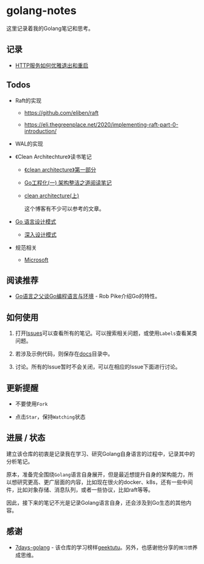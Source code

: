 # golang-notes

这里记录着我的Golang笔记和思考。


## 记录

- [HTTP服务如何优雅退出和重启](./graceful_shutdown_and_restart/README.md)


## Todos

- Raft的实现

  - https://github.com/eliben/raft

  - https://eli.thegreenplace.net/2020/implementing-raft-part-0-introduction/

- WAL的实现

- 《Clean Architechture》读书笔记

  - [《clean architecture》第一部分](https://mp.weixin.qq.com/s?__biz=MzI4NDM0MzIyMg==&mid=2247489322&idx=1&sn=84f956b3c50ea95a544dbd1355e3c266&scene=21#wechat_redirect)

  - [Go工程化(一) 架构整洁之道阅读笔记](https://lailin.xyz/post/go-training-week4-clean-arch.html)

  - [clean architecture(上)](https://xargin.com/clean-architecture-1/)

    这个博客有不少可以参考的文章。

- [Go 语言设计模式](https://github.com/senghoo/golang-design-pattern)

  - [深入设计模式](https://refactoringguru.cn/design-patterns/builder)

- 规范相关

  - [Microsoft](https://github.com/microsoft/code-with-engineering-playbook/)


## 阅读推荐

- [Go语言之父谈Go编程语言与环境](https://mp.weixin.qq.com/s?__biz=MzIyNzM0MDk0Mg==&mid=2247490227&idx=1&sn=620d9ab5f06c64852a141e43abf44fef&cur_album_id=1509674724665163776#wechat_redirect) - Rob Pike介绍Go的特性。


## 如何使用

1. 打开[Issues](https://github.com/xpzouying/golang-notes/issues)可以查看所有的笔记。可以搜索相关问题，或使用`Labels`查看某类问题。

2. 若涉及示例代码，则保存在[docs](https://github.com/xpzouying/golang-notes/tree/master/docs)目录中。

3. 讨论。所有的Issue暂时不会关闭，可以在相应的Issue下面进行讨论。


## 更新提醒

- 不要使用`Fork`

- 点击`Star`，保持`Watching`状态


## 进展 / 状态

建立该仓库的初衷是记录我在学习、研究Golang自身语言的过程中，记录其中的分析笔记。

原本，准备完全围绕`Golang`语言自身展开，但是最近想提升自身的架构能力，所以想研究更高、更广层面的内容，比如现在很火的docker、k8s，还有一些中间件，比如对象存储、消息队列，或者一些协议，比如raft等等。

因此，接下来的笔记不光是记录Golang语言自身，还会涉及到Go生态的其他内容。


## 感谢

- [7days-golang](https://github.com/geektutu/7days-golang) - 该仓库的学习榜样[geektutu](https://geektutu.com/post/gee.html)。另外，也感谢他分享的`微习惯`养成思维。
